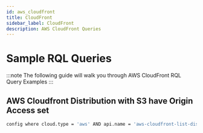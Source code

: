 ```yaml
---
id: aws_cloudfront
title: CloudFront
sidebar_label: CloudFront
description: AWS CloudFront Queries
---
```


# Sample RQL Queries

:::note
The following guide will walk you through AWS CloudFront RQL Query Examples
:::

## AWS Cloudfront Distribution with S3 have Origin Access set

```bash
config where cloud.type = 'aws' AND api.name = 'aws-cloudfront-list-distributions' AND json.rule = 'origins.items[*].s3OriginConfig exists and origins.items[*].s3OriginConfig.originAccessIdentity is empty'
```